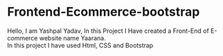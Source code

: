 # Frontend-Ecommerce-bootstrap
Hello,
I am Yashpal Yadav,
In this Project I Have created a Front-End of E-commerce website name Yaarana.
<br>
In this project I have used Html, CSS and Bootstrap

